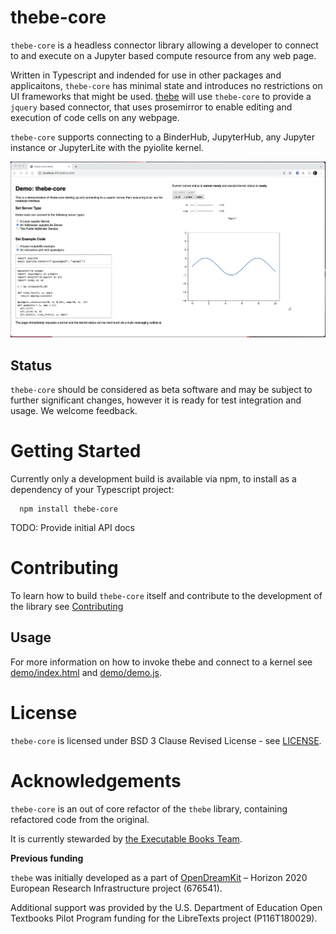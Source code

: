 # thebe-core

`thebe-core` is a headless connector library allowing a developer to connect to and execute on a Jupyter based compute resource from any web page.

Written in Typescript and indended for use in other packages and applicaitons, `thebe-core` has minimal state and introduces no restrictions on UI frameworks that might be used. [thebe](https://github.com/executablebooks/thebe) will use `thebe-core` to provide a `jquery` based connector, that uses prosemirror to enable editing and execution of code cells on any webpage.

`thebe-core` supports connecting to a BinderHub, JupyterHub, any Jupyter instance or JupyterLite with the pyiolite kernel.

![thebe-core with ipywidgets](thebe-lite-widgets.gif)

## Status

`thebe-core` should be considered as beta software and may be subject to further significant changes, however it is ready for test integration and usage. We welcome feedback.

# Getting Started

Currently only a development build is available via npm, to install as a dependency of your Typescript project:

```
  npm install thebe-core
```

TODO: Provide initial API docs

# Contributing

To learn how to build `thebe-core` itself and contribute to the development of the library see [Contributing](contributing.md)

## Usage

For more information on how to invoke thebe and connect to a kernel see [demo/index.html](./demo/index.html) and [demo/demo.js](./demo/demo.js).

# License

`thebe-core` is licensed under BSD 3 Clause Revised License - see [LICENSE](./LICENSE).

# Acknowledgements

`thebe-core` is an out of core refactor of the `thebe` library, containing refactored code from the original.

It is currently stewarded by [the Executable Books Team](https://executablebooks.org/en/latest/team.html).

**Previous funding**

`thebe` was initially developed as a part of [OpenDreamKit](https://opendreamkit.org/) – Horizon 2020 European Research Infrastructure project (676541).

Additional support was provided by the U.S. Department of Education Open Textbooks Pilot Program funding for the LibreTexts project (P116T180029).

